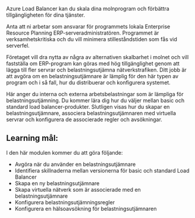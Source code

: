 Azure Load Balancer kan du skala dina molnprogram och förbättra tillgängligheten för dina tjänster.

Anta att ni arbetar som ansvarar för programmets lokala Enterprise Resource Planning ERP-serveradministratören. Programmet är verksamhetskritiska och du vill minimera stilleståndstiden som fås vid serverfel.

Företaget vill dra nytta av några av alternativen skalbarhet i molnet och vill fastställa om ERP-program kan göras med hög tillgänglighet genom att lägga till fler servrar och belastningsutjämna nätverkstrafiken. Ditt jobb är att avgöra om en belastningsutjämnare är lämplig för den här typen av program och i så fall, hur du distribuerar och konfigurera systemet.

Här anger du interna och externa arbetsbelastningar som är lämpliga för belastningsutjämning. Du kommer lära dig hur du väljer mellan basic och standard load balancer-produkter. Slutligen visas hur du skapar en belastningsutjämnare, associera belastningsutjämnaren med virtuella servrar och konfigurera de associerade regler och avsökningar.

## <a name="learning-objectives"></a>Learning mål:

I den här modulen kommer du att göra följande:
- Avgöra när du använder en belastningsutjämnare
- Identifiera skillnaderna mellan versionerna för basic och standard Load Balancer
- Skapa en ny belastningsutjämnare
- Skapa virtuella nätverk som är associerade med en belastningsutjämnare
- Konfigurera belastningsutjämningsregler
- Konfigurera en hälsoavsökning för belastningsutjämnaren